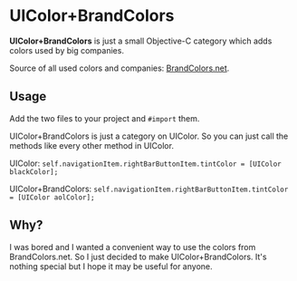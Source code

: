 # UIColor+BrandColors
**UIColor+BrandColors** is just a small Objective-C category which adds colors used by big companies.

Source of all used colors and companies: [BrandColors.net](http://brandcolors.net).

## Usage
Add the two files to your project and `#import` them.

UIColor+BrandColors is just a category on UIColor. So you can just call the methods like every other method in UIColor.

UIColor:
`self.navigationItem.rightBarButtonItem.tintColor = [UIColor blackColor];`

UIColor+BrandColors:
`self.navigationItem.rightBarButtonItem.tintColor = [UIColor aolColor];`

## Why?
I was bored and I wanted a convenient way to use the colors from BrandColors.net. So I just decided to make UIColor+BrandColors. It's nothing special but I hope it may be useful for anyone.
